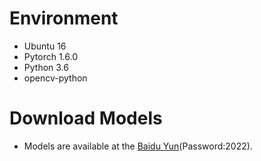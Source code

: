 # Environment
- Ubuntu 16
- Pytorch 1.6.0
- Python 3.6
- opencv-python
# Download Models
- Models are available at the [Baidu Yun](https://pan.baidu.com/s/1lGNQdZhBm9w_ZhduKVmzJQ)(Password:2022).
